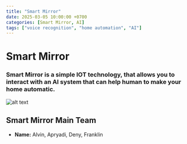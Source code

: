 ```yaml
---
title: "Smart Mirror"
date: 2025-03-05 10:00:00 +0700
categories: [Smart Mirror, AI]
tags: ["voice recognition", "home automation", "AI"]
---
```


# Smart Mirror
### Smart Mirror is a simple IOT technology, that allows you to interact with an AI system that can help human to make your home automatic.

![alt text](</chirpy-franklin_jaya/assets/Smurf mirror.jpeg>)

## Smart Mirror Main Team 
- **Name:** Alvin, Apryadi, Deny, Franklin




